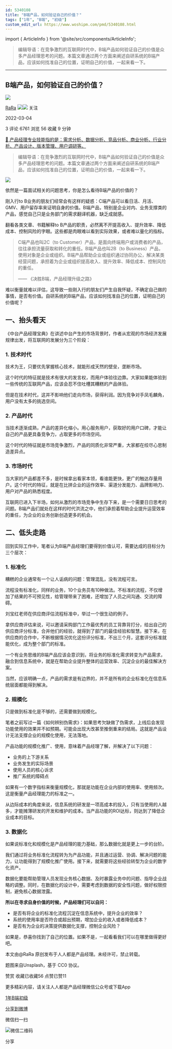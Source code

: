 ```yaml
---
id: 5340108
title: "B端产品，如何验证自己的价值？"
tags: ["1年", "B端", "初级"]
custom_edit_url: https://www.woshipm.com/pmd/5340108.html
---
```

import { ArticleInfo } from '@site/src/components/ArticleInfo';

<ArticleInfo
    author="RaRa"
    authorLink="https://www.woshipm.com/u/957388"
    published="2022-03-04"
    views={6761}
    comments={3}
    collects={56}
/>

> 编辑导语：在竞争激烈的互联网时代中，B端产品如何验证自己的价值是众多产品经理思考的问题。本篇文章通过两个方面来阐述自研系统的B端产品，应该如何找准自己的位置，证明自己的价值，一起来看一下。

---

## B端产品，如何验证自己的价值？

[![](https://static.woshipm.com/view/2022111817261466017.jpeg?imageView2/1/w/72/h/72/q/100)](https://www.woshipm.com/u/957388)

[RaRa](https://www.woshipm.com/u/957388) ![](https://static.woshipm.com/tag/1121_1@2x.png)![](https://static.woshipm.com/tag/2104_1@2x.png) 关注

2022-03-04

3 评论 6761 浏览 56 收藏 9 分钟

[🔗 产品经理专业技能指的是：需求分析、数据分析、竞品分析、商业分析、行业分析、产品设计、版本管理、用户调研等。](https://ke.qidianla.com/courses/90pm)

> 编辑导语：在竞争激烈的互联网时代中，B端产品如何验证自己的价值是众多产品经理思考的问题。本篇文章通过两个方面来阐述自研系统的B端产品，应该如何找准自己的位置，证明自己的价值，一起来看一下。

![](https://image.woshipm.com/wp-files/2022/03/RCFSfV0HzAoNCSdmQt9g.jpg)

依然是一篇面试相关的问题思考，你是怎么看待B端产品的价值的？

刚入行to B业务的朋友们经常会有这样的疑惑：C端产品可以看日活、月活、GMV、用户留存率来证明自身的价值。B端产品，特别是企业对内、业务支撑类的产品，感觉自己只是业务部门的需求翻译机器，缺乏成就感。

翻看各类文章、书籍解释to B产品的职责，必然离不开提高收入、提升效率、降低成本、控制风险的字眼。这些都是肉眼难以看到实际效果，或者难以量化的指标。

> C端产品也叫2C（to Customer）产品，是面向终端用户或消费者的产品，往往承担流量获取和转化的重任。B端产品也叫2B（to Business）产品，使用对象是企业或组织。B端产品帮助企业或组织通过协同办公，解决某类经营问题，承担着为企业或组织提高收入、提升效率、降低成本、控制风险的重任。
> 
> —— 《决胜B端，产品经理升级之路》

难以衡量就难以评估，这导致一些刚入行的朋友们产生自我怀疑，不确定自己做的事情，是否有价值。自研系统的B端产品，应该如何找准自己的位置，证明自己的价值呢？

## 一、抬头看天

《中台产品经理宝典》在讲述中台产生的市场背景时，作者从宏观的市场经济发展规律出发，将互联网的发展分为三个阶段：

### 1\. 技术时代

技术为王，只要优先掌握核心技术，就能形成天然的壁垒，垄断市场。

这个时代的特征就是技术有很大的发言权，而用户体验往边靠。大家如果能体验到一些传统的互联网产品，应该会忍不住吐槽其糟糕的产品体验。

但是在技术时代，这并不影响他们走向市场，获得利润。因为竞争对手凤毛麟角，用户没有太多的挑选空间。

### 2\. 产品时代

当技术逐渐成熟，产品的差异化缩小。用心服务用户，获取好的用户口碑，才能让自己的产品更具备竞争力，占取更多的市场空间。

这个时代的特征就是市场竞争激烈，产品的同质化非常严重，大家都在绞尽心思制造差异点。

### 3\. 市场时代

当大家的产品都差不多，是时候拿出看家本领，看谁能更快，更广的触达存量用户。这个时代的特征，就是在比拼企业的运作效率、渠道分发能力、品牌影响力、用户对产品的熟悉程度。

互联网已进入下半场，如何从激烈的市场竞争中生存下来，是一个需要日日思考的问题。B端产品们就处在这样的时代洪流之中，他们承担着帮助企业提升运营效率的重任，为企业的业务创新创造更多的机会。

## 二、低头走路

回到实际工作中，笔者认为B端产品经理们要得到价值认可，需要达成的目标分为三个层次：

### 1\. 标准化

糟糕的企业通常有一个让人诟病的问题：管理混乱，没有流程可言。

流程没有标准化，同样的业务，10个业务员有10种做法。不标准的流程，不仅增加了结果的不可预见性，给管理带来了困难，还增加了人员之间沟通、交流的障碍。

刘宝红老师在供应商评估流程标准中，举过一个很生动的例子。

拿供应商评估来说，可以邀请采购部门工作最优秀的员工背靠背打分，给出自己的供应商评分标准，合并他们的经验，就得到了部门的最佳经验和智慧。接下来，在供应商的合作中，不断根据情况优化这份评分标准，不出三个月，这套评分标准就能优化，成为整个部门的标准。

一个有业务思维的B端产品应该会意识到，将业务的标准化需求转变为产品需求，融合到信息系统中，就是在帮助企业提升整体的运营效率、沉淀企业的最佳解决方案。

当然，应该明确一点，产品的需求是有边界的，并不是所有的企业标准化在信息系统层面都能得到解决。

### 2\. 规模**化**

只是做到标准化是不够的，还需要做到规模化。

笔者之前写过一篇《如何辨别伪需求》：如果思考欠缺做了伪需求，上线后会发现功能使用的效果并不如预期。可能会出现大改甚至推倒重来的结局。这就是产品设计无法支撑企业的规模化使用，无法落地。

产品功能的规模化推广、使用，意味着产品经理了解，并解决了以下问题：

*   业务的上下游关系
*   业务发生的实际场景
*   使用人员的核心诉求
*   推广系统的障碍点

如果有一个数字指标来衡量规模化，那就是功能在企业内部的使用率、使用频次。这是衡量产品经理能力的标准之一。

从边际成本的角度来说，信息系统的研发是一项高成本的投入，只有当使用的人越多，才能摊薄研发的开发和维护的成本。当产品功能的ROI达标，则达到了降低企业成本的目标。

### 3\. 数据化

如果说标准化和规模化是产品经理的能力基础，那么数据化就是更上一步的台阶。

我们通过将业务标准化流程转为为产品功能，并且通过运营、协调、解决问题的能力，让功能得到了规模化推广使用。接下来，就需要将这些经验转型为企业的数字化资产。

数据化要能帮助管理人员发现业务核心数据、及时暴露业务中的问题、指导企业战略的调整。同时，在数据化的设计中，需要考虑到数据的安全性问题，做好权限控制，避免核心数据泄露。

**所以在寻求自身价值的时候，产品经理们可以自问：**

*   是否有将企业的标准化流程沉淀在信息系统中，提升企业的效率？
*   系统的使用率是否符合或超出预期，增加企业的收入或者降低成本？
*   是否有为企业的决策提供数据化支撑，控制企业风险？

如果是，恭喜你找到了自己的位置。如果不是，一起看看我们可以在哪里做得更好吧。

本文由@RaRa 原创发布于人人都是产品经理。未经许可，禁止转载。

题图来自Unsplash，基于 CC0 协议。

赞赏 收藏已收藏56 点赞已赞11

更多精彩内容，请关注人人都是产品经理微信公众号或下载App

[1年](https://www.woshipm.com/tag/1%e5%b9%b4)[B端](https://www.woshipm.com/tag/b%e7%ab%af)[初级](https://www.woshipm.com/tag/%e5%88%9d%e7%ba%a7)

[分享到微博](https://service.weibo.com/share/share.php?appkey=2775287854&title=B端产品，如何验证自己的价值？&url=https://www.woshipm.com/pmd/5340108.html&pic=https://image.woshipm.com/wp-files/2022/03/RCFSfV0HzAoNCSdmQt9g.jpg)

微信扫一扫

![微信二维码](https://api.pwmqr.com/qrcode/create/?url=https://www.woshipm.com/pmd/5340108.html)

分享